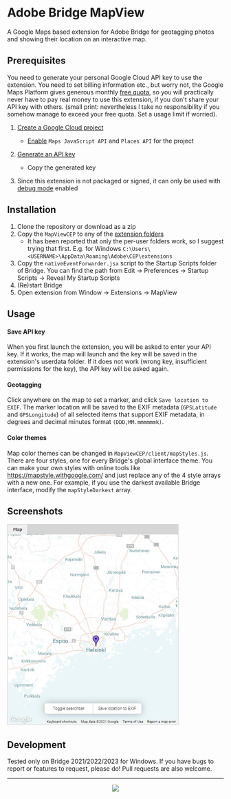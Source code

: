 # Adobe Bridge MapView

A Google Maps based extension for Adobe Bridge for geotagging photos and showing their location on an interactive map.

## Prerequisites

You need to generate your personal Google Cloud API key to use the extension. You need to set billing information etc., but worry not, the Google Maps Platform gives generous monthly [free quota](https://developers.google.com/maps/billing-credits), so you will practically never have to pay real money to use this extension, if you don't share your API key with others. (small print: nevertheless l take no responsibility if you somehow manage to exceed your free quota. Set a usage limit if worried).

1. [Create a Google Cloud project](https://developers.google.com/maps/documentation/javascript/cloud-setup)
   - [Enable](https://developers.google.com/maps/documentation/javascript/cloud-setup#enabling_apis) `Maps JavaScript API` and `Places API` for the project
2. [Generate an API key](https://developers.google.com/maps/documentation/javascript/get-api-key)
   - Copy the generated key

3. Since this extension is not packaged or signed, it can only be used with [debug mode](https://github.com/Adobe-CEP/CEP-Resources/blob/master/CEP_10.x/Documentation/CEP%2010.0%20HTML%20Extension%20Cookbook.md#debugging-unsigned-extensions) enabled

## Installation

1. Clone the repository or download as a zip
2. Copy the `MapViewCEP` to any of the [extension folders](https://github.com/Adobe-CEP/CEP-Resources/blob/master/CEP_10.x/Documentation/CEP%2010.0%20HTML%20Extension%20Cookbook.md#extension-folders)
   - It has been reported that only the per-user folders work, so I suggest trying that first. E.g. for Windows `C:\Users\<USERNAME>\AppData\Roaming\Adobe\CEP\extensions`
3. Copy the `nativeEventForwarder.jsx` script to the Startup Scripts folder of Bridge. You can find the path from Edit → Preferences → Startup Scripts → Reveal My Startup Scripts
4. (Re)start Bridge
5. Open extension from Window → Extensions → MapView

## Usage

#### Save API key

When you first launch the extension, you will be asked to enter your API key. If it works, the map will launch and the key will be saved in the extension's userdata folder. If it does not work (wrong key, insufficient permissions for the key), the API key will be asked again.

#### Geotagging

Click anywhere on the map to set a marker, and click `Save location to EXIF`. The marker location will be saved to the EXIF metadata (`GPSLatitude` and `GPSLongitude`) of all selected items that support EXIF metadata, in degrees and decimal minutes format `(DDD,MM.mmmmmmk)`.

#### Color themes

Map color themes can be changed in `MapViewCEP/client/mapStyles.js`. There are four styles, one for every Bridge's global interface theme. You can make your own styles with online tools like https://mapstyle.withgoogle.com/ and just replace any of the 4 style arrays with a new one. For example, if you use the darkest available Bridge interface, modify the `mapStyleDarkest` array.


## Screenshots

<img src="https://github.com/stuomas/bridge-map-view/blob/main/screenshot.jpg?raw=true" width=400>

## Development

Tested only on Bridge 2021/2022/2023 for Windows. If you have bugs to report or features to request, please do! Pull requests are also welcome.

- - - -

<p align="center" style="text-align:center"><a href="https://www.buymeacoffee.com/stuomas"><img src="https://cdn.buymeacoffee.com/buttons/default-orange.png" width=170></a></p>
